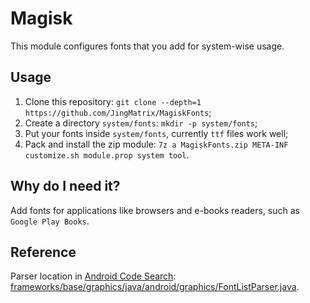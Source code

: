 # Magisk

This module configures fonts that you add for system-wise usage.

## Usage

1. Clone this repository: `git clone --depth=1 https://github.com/JingMatrix/MagiskFonts`;
2. Create a directory `system/fonts`: `mkdir -p system/fonts`;
3. Put your fonts inside `system/fonts`, currently `ttf` files work well;
4. Pack and install the zip module: `7z a MagiskFonts.zip META-INF customize.sh module.prop system tool`.

## Why do I need it?

Add fonts for applications like browsers and e-books readers, such as `Google Play Books`.

## Reference

Parser location in [Android Code Search](https://cs.android.com/): [frameworks/base/graphics/java/android/graphics/FontListParser.java](https://cs.android.com/android/platform/superproject/main/+/main:frameworks/base/graphics/java/android/graphics/FontListParser.java).
